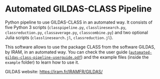 # Automated GILDAS-CLASS Pipeline

Python pipeline to use GILDAS-CLASS in an automated way. It consists of five Python 3 scripts (`classpipeline.py`, `classlinesearch.py`, `classreduction.py`, `classaverage.py`, `classcombine.py`) and two optional Julia scripts (`classlinesearch.jl`, `classreduction.jl`).

This software allows to use the package CLASS from the software GILDAS, by IRAM, in an automated way. You can check the user guide ([`automated-gildas-class-pipeline-userguide.pdf`](https://github.com/andresmegias/gildas-class-python/blob/main/automated/gildas-class-pipeline-userguide.pdf)) and the example files (inside the `example` folder) to learn how to use it.

GILDAS website: https://iram.fr/IRAMFR/GILDAS/
